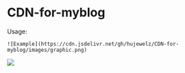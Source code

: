# CDN-for-myblog

Usage:

```
![Example](https://cdn.jsdelivr.net/gh/hujewelz/CDN-for-myblog/images/graphic.png)
```



![](https://cdn.jsdelivr.net/gh/hujewelz/CDN-for-myblog/images/graphic.png)
